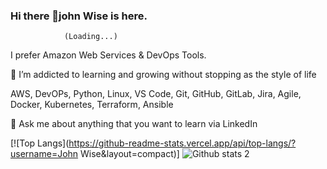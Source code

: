 ### Hi there 👋john Wise is here. 
                (Loading...)
 
I prefer Amazon Web Services & DevOps Tools.

🌱 I’m addicted to learning and growing without stopping as the style of life

AWS, DevOPs, Python, Linux, VS Code, Git, GitHub, GitLab, Jira, Agile, Docker, Kubernetes, Terraform, Ansible


💬 Ask me about anything that you want to learn via LinkedIn

[![Top Langs](https://github-readme-stats.vercel.app/api/top-langs/?username=John Wise&layout=compact)]
![Github stats 2](https://github-readme-stats.vercel.app/api?username=kullanıcıadınız&show_icons=true&theme=radical)
